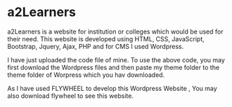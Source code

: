 # a2Learners
a2Learners is a website for institution or colleges which would be used for their need. This website is developed using HTML, CSS, JavaScript, Bootstrap, Jquery, Ajax, PHP and for CMS I used Wordpress.


I have just uploaded the code file of mine.
 To use the above code, you may first download the Wordpress files and then paste my theme folder to the theme folder of Worpress which you hav downloaded.
 
 As I have used FLYWHEEL to develop this Wordpress Website , You may also download flywheel to see this website.
